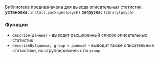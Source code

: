 Библиотека предназначена для вывода описательных статистик.
**установка:**
`install.packages(psych)`
**загрузка:**
`library(psych)`
### Функции
- `describe(данные)` - выводит расширенный список описательных статистик
- `describeBy(данные, group = данные)` - выводит также описательные статистики, но сгруппированных по `group`.